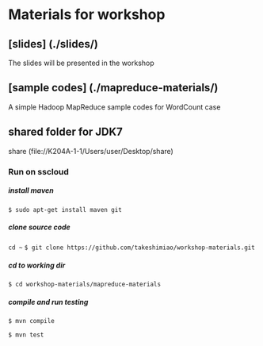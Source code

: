 # Materials for workshop

## [slides] (./slides/)
The slides will be presented in the workshop

## [sample codes] (./mapreduce-materials/)
A simple Hadoop MapReduce sample codes for WordCount case

## shared folder for JDK7
share (file://K204A-1-1/Users/user/Desktop/share)

### Run on sscloud

##### install maven

`$ sudo apt-get install maven git`

##### clone source code

`cd ~`
`$ git clone https://github.com/takeshimiao/workshop-materials.git`

##### cd to working dir

`$ cd workshop-materials/mapreduce-materials`

##### compile and run testing

`$ mvn compile`

`$ mvn test`
